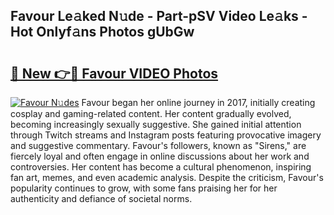 ## Favour Le𝚊ked N𝚞de - Part-pSV Video Le𝚊ks - Hot Onlyf𝚊ns Photos gUbGw

# <h2><a href="http://ab78845.deff.icu/?id=Favour">🔗 New 👉🔴 Favour VIDEO Photos</a></h2>

[![Favour N𝚞des](https://i.imgur.com/rIISA9y.gif)](http://ab78845.deff.icu/?id=Favour)
Favour began her online journey in 2017, initially creating cosplay and gaming-related content. Her content gradually evolved, becoming increasingly sexually suggestive. She gained initial attention through Twitch streams and Instagram posts featuring provocative imagery and suggestive commentary. Favour's followers, known as "Sirens," are fiercely loyal and often engage in online discussions about her work and controversies. Her content has become a cultural phenomenon, inspiring fan art, memes, and even academic analysis. Despite the criticism, Favour's popularity continues to grow, with some fans praising her for her authenticity and defiance of societal norms.
